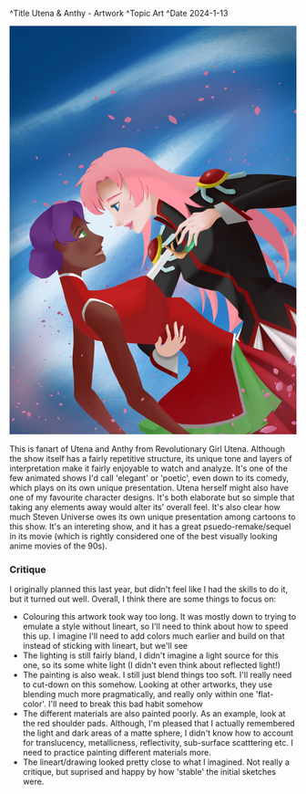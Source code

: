 ^Title Utena & Anthy - Artwork
^Topic Art
^Date 2024-1-13

<p align="center">
  <img src= "Art/2024-1-3.jpg" class = "mainImage"/>
</p>

This is fanart of Utena and Anthy from Revolutionary Girl Utena. Although the show itself has a fairly repetitive structure, its unique tone and layers of interpretation make it fairly enjoyable to watch and analyze. It's one of the few animated shows I'd call 'elegant' or 'poetic', even down to its comedy, which plays on its own unique presentation. Utena herself might also have one of my favourite character designs. It's both elaborate but so simple that taking any elements away would alter its' overall feel. It's also clear how much Steven Universe owes its own unique presentation among cartoons to this show. It's an intereting show, and it has a great psuedo-remake/sequel in its movie (which is rightly considered one of the best visually looking anime movies of the 90s).

### Critique
I originally planned this last year, but didn't feel like I had the skills to do it, but it turned out well. Overall, I think there are some things to focus on:

- Colouring this artwork took way too long. It was mostly down to trying to emulate a style without lineart, so I'll need to think about how to speed this up. I imagine I'll need to add colors much earlier and build on that instead of sticking with lineart, but we'll see
- The lighting is still fairly bland, I didn't imagine a light source for this one, so its some white light (I didn't even think about reflected light!)
- The painting is also weak. I still just blend things too soft. I'll really need to cut-down on this somehow. Looking at other artworks, they use blending much more pragmatically, and really only within one 'flat-color'. I'll need to break this bad habit somehow
- The different materials are also painted poorly. As an example, look at the red shoulder pads. Although, I'm pleased that I actually remembered the light and dark areas of a matte sphere, I didn't know how to account for translucency, metallicness, reflectivity, sub-surface scatttering etc. I need to practice painting different materials more. 
- The lineart/drawing looked pretty close to what I imagined. Not really a critique, but suprised and happy by how 'stable' the initial sketches were.
